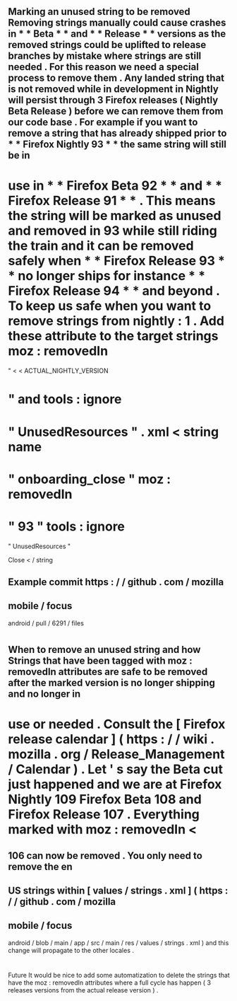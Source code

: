 #
#
Marking
an
unused
string
to
be
removed
Removing
strings
manually
could
cause
crashes
in
*
*
Beta
*
*
and
*
*
Release
*
*
versions
as
the
removed
strings
could
be
uplifted
to
release
branches
by
mistake
where
strings
are
still
needed
.
For
this
reason
we
need
a
special
process
to
remove
them
.
Any
landed
string
that
is
not
removed
while
in
development
in
Nightly
will
persist
through
3
Firefox
releases
(
Nightly
Beta
Release
)
before
we
can
remove
them
from
our
code
base
.
For
example
if
you
want
to
remove
a
string
that
has
already
shipped
prior
to
*
*
Firefox
Nightly
93
*
*
the
same
string
will
still
be
in
-
use
in
*
*
Firefox
Beta
92
*
*
and
*
*
Firefox
Release
91
*
*
.
This
means
the
string
will
be
marked
as
unused
and
removed
in
93
while
still
riding
the
train
and
it
can
be
removed
safely
when
*
*
Firefox
Release
93
*
*
no
longer
ships
for
instance
*
*
Firefox
Release
94
*
*
and
beyond
.
To
keep
us
safe
when
you
want
to
remove
strings
from
nightly
:
1
.
Add
these
attribute
to
the
target
strings
moz
:
removedIn
=
"
<
<
ACTUAL_NIGHTLY_VERSION
>
>
"
and
tools
:
ignore
=
"
UnusedResources
"
.
xml
<
string
name
=
"
onboarding_close
"
moz
:
removedIn
=
"
93
"
tools
:
ignore
=
"
UnusedResources
"
>
Close
<
/
string
>
Example
commit
https
:
/
/
github
.
com
/
mozilla
-
mobile
/
focus
-
android
/
pull
/
6291
/
files
#
#
When
to
remove
an
unused
string
and
how
Strings
that
have
been
tagged
with
moz
:
removedIn
attributes
are
safe
to
be
removed
after
the
marked
version
is
no
longer
shipping
and
no
longer
in
-
use
or
needed
.
Consult
the
[
Firefox
release
calendar
]
(
https
:
/
/
wiki
.
mozilla
.
org
/
Release_Management
/
Calendar
)
.
Let
'
s
say
the
Beta
cut
just
happened
and
we
are
at
Firefox
Nightly
109
Firefox
Beta
108
and
Firefox
Release
107
.
Everything
marked
with
moz
:
removedIn
<
=
106
can
now
be
removed
.
You
only
need
to
remove
the
en
-
US
strings
within
[
values
/
strings
.
xml
]
(
https
:
/
/
github
.
com
/
mozilla
-
mobile
/
focus
-
android
/
blob
/
main
/
app
/
src
/
main
/
res
/
values
/
strings
.
xml
)
and
this
change
will
propagate
to
the
other
locales
.
#
#
Future
It
would
be
nice
to
add
some
automatization
to
delete
the
strings
that
have
the
moz
:
removedIn
attributes
where
a
full
cycle
has
happen
(
3
releases
versions
from
the
actual
release
version
)
.
